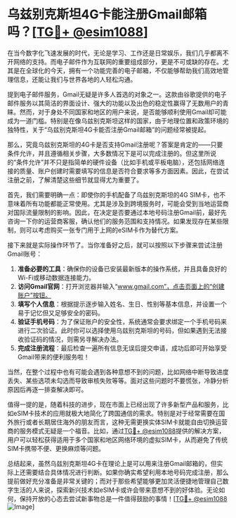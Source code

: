# 乌兹别克斯坦4G卡能注册Gmail邮箱吗？[[TG💪+ @esim1088](https://t.me/s/esim1088)]

在当今数字化飞速发展的时代，无论是学习、工作还是日常娱乐，我们几乎都离不开网络的支持。而电子邮件作为互联网的重要组成部分，更是不可或缺的存在。尤其是在全球化的今天，拥有一个功能完善的电子邮箱，不仅能够帮助我们高效地管理信息，还能让我们与世界各地的人轻松沟通。

提到电子邮件服务，Gmail无疑是许多人首选的对象之一。这款由谷歌提供的电子邮件服务以其简洁的界面设计、强大的功能以及出色的稳定性赢得了无数用户的青睐。然而，对于身处不同国家和地区的用户来说，是否能够顺利使用Gmail却可能成为一道门槛。特别是在像乌兹别克斯坦这样的国家，由于地理位置和政策环境的独特性，关于“乌兹别克斯坦4G卡能否注册Gmail邮箱”的问题经常被提起。

那么，究竟乌兹别克斯坦的4G卡是否支持Gmail注册呢？答案是肯定的——只要条件允许，并且遵循相关步骤，大多数情况下是可以完成注册的。但这里所说的“条件允许”并不只是指简单的硬件设备（比如手机或平板电脑），还包括网络连接的质量、账户创建时需要填写的信息是否符合要求等多方面因素。因此，在尝试注册之前，了解清楚这些细节就显得尤为重要了。

首先，我们需要明确一点：即使你的手机配备了乌兹别克斯坦的4G SIM卡，也不意味着所有功能都能正常使用。尤其是涉及到跨境服务时，可能会受到当地运营商对国际流量限制的影响。因此，在决定是否要通过本地号码注册Gmail前，最好先咨询一下你的运营商客服，确认他们的服务范围和支持情况。如果发现存在某些限制，则可以考虑购买一张专门用于上网的eSIM卡作为替代方案。

接下来就是实际操作环节了。当你准备好之后，就可以按照以下步骤来尝试注册Gmail账号：

1. **准备必要的工具**：确保你的设备已安装最新版本的操作系统，并且具备良好的Wi-Fi或移动数据连接能力。
2. **访问Gmail官网**：打开浏览器并输入“www.gmail.com”，点击页面上的“创建账户”按钮。
3. **填写个人信息**：根据提示逐步输入姓名、生日、性别等基本信息，并设置一个易于记忆但又足够安全的密码。
4. **验证手机号码**：为了保证账户的安全性，系统通常会要求绑定一个手机号码来进行二次验证。此时你可以选择使用乌兹别克斯坦的号码，但如果遇到无法接收验证码的情况，则需另寻解决办法。
5. **完成注册流程**：最后检查一遍所有信息无误后提交申请，成功后即可开始享受Gmail带来的便利服务啦！

当然，在整个过程中也有可能会遇到各种意想不到的问题，比如网络中断导致进度丢失、某些选项未勾选而导致审核失败等等。面对这些问题时不要慌张，冷静分析原因后再逐一排查解决即可。

值得一提的是，随着科技的进步，现在市面上已经出现了许多新型产品和服务，比如eSIM卡技术的应用就极大地简化了跨国通信的需求。特别是对于经常需要在国外旅行或者长期居住海外的朋友而言，这种无需更换实体SIM卡就能自由切换运营商的服务模式无疑是一个福音。比如，通过[TG💪+ @esim1088](https://t.me/s/esim1088)提供的解决方案，用户可以轻松获得适用于多个国家和地区网络环境的虚拟SIM卡，从而避免了传统SIM卡携带不便、更换麻烦等问题。

总结起来，虽然乌兹别克斯坦4G卡在理论上是可以用来注册Gmail邮箱的，但实际上还需要结合具体情况进行判断。如果你确实希望利用本地号码完成注册，那么提前做好充分准备是非常关键的；而对于那些希望能够更加灵活便捷地管理自己数字生活的人来说，探索新兴技术如eSIM卡或许会带来意想不到的好体验。无论如何，保持开放的心态去尝试新事物总是一件值得鼓励的事情！[[TG💪+ @esim1088](https://t.me/s/esim1088) ![Image](https://i.postimg.cc/4NQfJmqS/Snipaste-2025-05-13-00-14-12.png)]